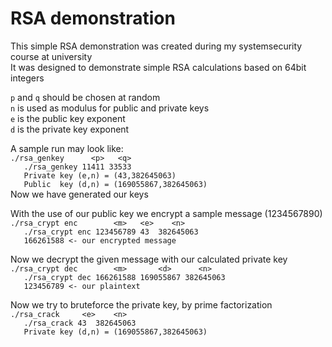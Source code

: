 # RSA demonstration

This simple RSA demonstration was created during my systemsecurity course at university<br>
It was designed to demonstrate simple RSA calculations based on 64bit integers

`p` and `q` should be chosen at random<br>
`n` is used as modulus for public and private keys<br>
`e` is the public key exponent<br>
`d` is the private key exponent

A sample run may look like:<br>
`./rsa_genkey      <p>   <q>`<br>
`	./rsa_genkey 11411 33533`<br>
`	Private key (e,n) = (43,382645063)`<br>
`	Public  key (d,n) = (169055867,382645063)`<br>
Now we have generated our keys

With the use of our public key we encrypt a sample message (1234567890)<br>
`./rsa_crypt enc        <m>   <e>    <n>`<br>
`	./rsa_crypt enc 123456789 43  382645063`<br>
`	166261588 <- our encrypted message`

Now we decrypt the given message with our calculated private key<br>
`./rsa_crypt dec        <m>       <d>      <n>`<br>
`	./rsa_crypt dec 166261588 169055867 382645063`<br>
`	123456789 <- our plaintext`

Now we try to bruteforce the private key, by prime factorization<br>
`./rsa_crack     <e>    <n>`<br>
`	./rsa_crack 43  382645063`<br>
`	Private key (d,n) = (169055867,382645063)`
